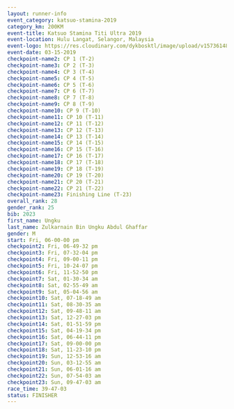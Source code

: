 ```yaml
---
layout: runner-info 
event_category: katsuo-stamina-2019 
category_km: 200KM 
event-title: Katsuo Stamina Titi Ultra 2019 
event-location: Hulu Langat, Selangor, Malaysia 
event-logo: https://res.cloudinary.com/dykbosktl/image/upload/v1573614825/Logo/Logo_p7ft6n.png
event-date: 03-15-2019 
checkpoint-name2: CP 1 (T-2) 
checkpoint-name3: CP 2 (T-3) 
checkpoint-name4: CP 3 (T-4) 
checkpoint-name5: CP 4 (T-5) 
checkpoint-name6: CP 5 (T-6) 
checkpoint-name7: CP 6 (T-7) 
checkpoint-name8: CP 7 (T-8) 
checkpoint-name9: CP 8 (T-9) 
checkpoint-name10: CP 9 (T-10) 
checkpoint-name11: CP 10 (T-11) 
checkpoint-name12: CP 11 (T-12) 
checkpoint-name13: CP 12 (T-13) 
checkpoint-name14: CP 13 (T-14) 
checkpoint-name15: CP 14 (T-15) 
checkpoint-name16: CP 15 (T-16) 
checkpoint-name17: CP 16 (T-17) 
checkpoint-name18: CP 17 (T-18) 
checkpoint-name19: CP 18 (T-19) 
checkpoint-name20: CP 19 (T-20) 
checkpoint-name21: CP 20 (T-21) 
checkpoint-name22: CP 21 (T-22) 
checkpoint-name23: Finishing Line (T-23) 
overall_rank: 28
gender_rank: 25
bib: 2023
first_name: Ungku
last_name: Zulkarnain Bin Ungku Abdul Ghaffar
gender: M
start: Fri, 06-00-00 pm
checkpoint2: Fri, 06-49-32 pm
checkpoint3: Fri, 07-32-04 pm
checkpoint4: Fri, 09-00-11 pm
checkpoint5: Fri, 10-24-07 pm
checkpoint6: Fri, 11-52-50 pm
checkpoint7: Sat, 01-30-34 am
checkpoint8: Sat, 02-55-49 am
checkpoint9: Sat, 05-04-56 am
checkpoint10: Sat, 07-18-49 am
checkpoint11: Sat, 08-30-35 am
checkpoint12: Sat, 09-48-11 am
checkpoint13: Sat, 12-27-03 pm
checkpoint14: Sat, 01-51-59 pm
checkpoint15: Sat, 04-19-34 pm
checkpoint16: Sat, 06-44-11 pm
checkpoint17: Sat, 09-00-00 pm
checkpoint18: Sat, 11-23-10 pm
checkpoint19: Sun, 12-53-16 am
checkpoint20: Sun, 03-12-55 am
checkpoint21: Sun, 06-01-16 am
checkpoint22: Sun, 07-54-03 am
checkpoint23: Sun, 09-47-03 am
race_time: 39-47-03
status: FINISHER
---
```

